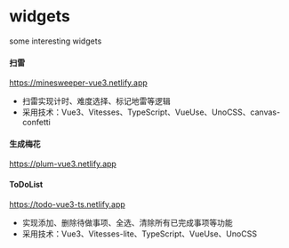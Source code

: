 # widgets
some interesting widgets


#### 扫雷
https://minesweeper-vue3.netlify.app
- 扫雷实现计时、难度选择、标记地雷等逻辑
- 采用技术：Vue3、Vitesses、TypeScript、VueUse、UnoCSS、canvas-confetti 

#### 生成梅花
https://plum-vue3.netlify.app

#### ToDoList
https://todo-vue3-ts.netlify.app
- 实现添加、删除待做事项、全选、清除所有已完成事项等功能
- 采用技术：Vue3、Vitesses-lite、TypeScript、VueUse、UnoCSS

